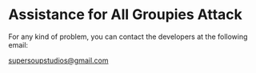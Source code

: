 # Assistance for All Groupies Attack

For any kind of problem, you can contact the developers at the following email: 

supersoupstudios@gmail.com

